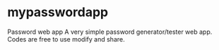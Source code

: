 # mypasswordapp
Password web app
A very simple password generator/tester web app.
Codes are free to use modify and share.
